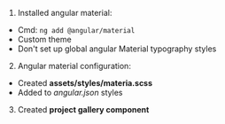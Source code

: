 1. Installed angular material:
  - Cmd: `ng add @angular/material`
  - Custom theme
  - Don't set up global angular Material typography styles
2. Angular material configuration:
  - Created **assets/styles/materia.scss**
  - Added to *angular.json* styles
3. Created **project gallery component**
